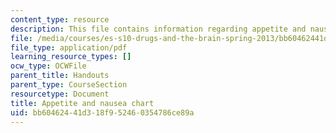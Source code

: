 ```yaml
---
content_type: resource
description: This file contains information regarding appetite and nausea chart.
file: /media/courses/es-s10-drugs-and-the-brain-spring-2013/bb60462441d318f952460354786ce89a_MITES_S10S13_appetitewk12.pdf
file_type: application/pdf
learning_resource_types: []
ocw_type: OCWFile
parent_title: Handouts
parent_type: CourseSection
resourcetype: Document
title: Appetite and nausea chart
uid: bb604624-41d3-18f9-5246-0354786ce89a
---
```

